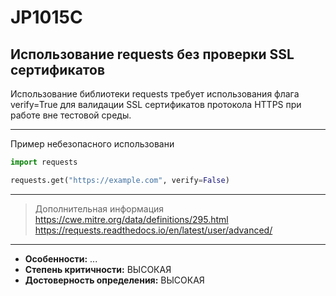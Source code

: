 # JP1015C
## Использование requests без проверки SSL сертификатов
Использование библиотеки requests требует использования флага verify=True для валидации
SSL сертификатов протокола HTTPS при работе вне тестовой среды.


---
Пример небезопасного использовани
```python linenums="1"
import requests

requests.get("https://example.com", verify=False)
```
---
> Дополнительная информация
> <https://cwe.mitre.org/data/definitions/295.html>
> <https://requests.readthedocs.io/en/latest/user/advanced/>
---
* __Особенности:__ ...
* __Степень критичности:__ ВЫСОКАЯ
* __Достоверность определения:__ ВЫСОКАЯ
